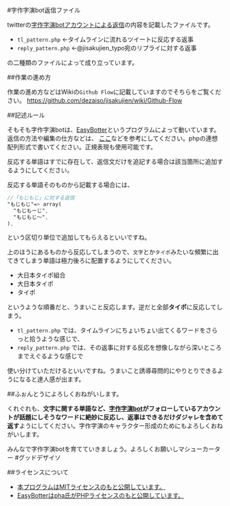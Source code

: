 #字作字演bot返信ファイル


twitterの[字作字演botアカウントによる返信](https://twitter.com/jisakujien_typo/with_replies)の内容を記載したファイルです。

- `tl_pattern.php` ←タイムラインに流れるツイートに反応する返事
- `reply_pattern.php` ←@jisakujien_typo宛のリプライに対する返事

の二種類のファイルによって成り立っています。



##作業の進め方

作業の進め方などはWikiの`Github Flow`に記載していますのでそちらをご覧ください。
https://github.com/dezaiso/jisakujien/wiki/Github-Flow


##記述ルール

そもそも字作字演botは、[EasyBotter](http://pha22.net/twitterbot/)というプログラムによって動いています。返信の方法や編集の仕方などは、
[ここ](http://pha22.net/twitterbot/2.0/pattern.php)などを参考にしてください。phpの連想配列形式で書いてください。正規表現も使用可能です。

反応する単語はすでに存在して、返信文だけを追記する場合は該当箇所に追加するようにしてください。

反応する単語そのものから記載する場合には、


```sass
//「もじもじ」に対する返信
"もじもじ"=> array(
  "もじもーじ",
  "もじもじ〜",
),

```

という区切り単位で追加してもらえるといいですね。


上のほうにあるものから反応してしまうので、`文字`とか`タイポ`みたいな頻繁に出てきてしまう単語は極力後ろに配置するようにしてください。

- 大日本タイポ組合
- 大日本タイポ
- タイポ

というような順番だと、うまいこと反応します。逆だと全部**タイポ**に反応してしまう。


- `tl_pattern.php` では、タイムラインにちょいちょい出てくるワードをさらっと拾うような感じで、
- `reply_pattern.php` では、その返事に対する反応を想像しながら深いところまでえぐるような感じで

使い分けていただけるといいですね。うまいこと誘導尋問的にやりとりできるようになると達人感が出ます。

##ふぉんとうによろしくおねがいします。

くれぐれも、**文字に関する単語など、[字作字演bot](https://twitter.com/jisakujien_typo/)がフォローしているアカウントが話題にしそうなワードに絶妙に反応し、返事はできるだけダジャレを含めて返す**ようにしてください。字作字演のキャラクター形成のためにもよろしくおねがいします。

みんなで字作字演botを育てていきましょう。よろしくお願いしマシューカーター #グッドデザイソ

##ライセンスについて
- [本プログラムはMITライセンスのもと公開しています。](https://github.com/dezaiso/jisakujien/blob/master/LICENSE.md)
- [EasyBotterはpha氏がPHPライセンスのもと公開しています。](https://github.com/dezaiso/jisakujien/blob/master/EasyBotter_LICENSE.txt)
